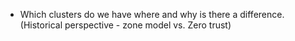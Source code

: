  - Which clusters do we have where and why is there a difference. (Historical perspective - zone model vs. Zero trust)